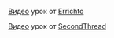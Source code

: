 [Видео](https://www.youtube.com/watch?v=nMabN7SrHIU) урок от [Errichto](https://codeforces.com/profile/errichto)

[Видео](https://www.youtube.com/watch?v=_TGNYtkWAsQ) урок от [SecondThread](https://codeforces.com/profile/SecondThread)